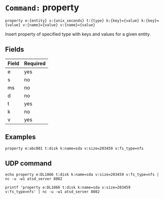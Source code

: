 # `Command:` property
`property e:{entity} s:{unix_seconds} t:{type} k:{key}={value} k:{key}={value} v:{name}={value} v:{name}={value}`

Insert property of specified type with keys and values for a given entity.

## Fields 

| **Field** | **Required** |
|-----------|--------------|
|e 	        | yes          |
|s 	        | no           |
|ms         | no           |
|d 	        | no           |
|t          | yes          |
|k          |	no           |
|v          | yes          |

## Examples 

```
property e:abc001 t:disk k:name=sda v:size=203459 v:fs_type=nfs
```

## UDP command

```
echo property e:DL1866 t:disk k:name=sda v:size=203459 v:fs_type=nfs | nc -u -w1 atsd_server 8082
```

```
printf 'property e:DL1866 t:disk k:name=sda v:size=203459 v:fs_type=nfs' | nc -u -w1 atsd_server 8082
```
